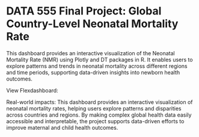 # DATA 555 Final Project: Global Country-Level Neonatal Mortality Rate
This dashboard provides an interactive visualization of the Neonatal Mortality 
Rate (NMR) using Plotly and DT packages in R. It enables users to explore patterns
and trends in neonatal mortality across different regions and time periods, 
supporting data-driven insights into newborn health outcomes.

View Flexdashboard: 

Real-world impacts: This dashboard provides an interactive visualization of 
neonatal mortality rates, helping users explore patterns and disparities across 
countries and regions. By making complex global health data easily accessible 
and interpretable, the project supports data-driven efforts to improve maternal 
and child health outcomes.

